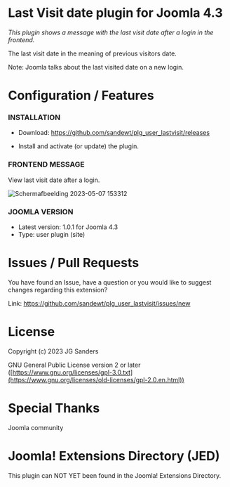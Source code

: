 # Last Visit date plugin for Joomla 4.3

*This plugin shows a message with the last visit date after a login in the frontend.*

The last visit date in the meaning of previous visitors date.

Note: Joomla talks about the last visited date on a new login.


# Configuration / Features

### INSTALLATION ###

- Download: https://github.com/sandewt/plg_user_lastvisit/releases

- Install and activate (or update) the plugin.


### FRONTEND MESSAGE ###

View last visit date after a login.

![Schermafbeelding 2023-05-07 153312](https://user-images.githubusercontent.com/9271775/236680704-55976f9e-4a33-4986-a7b5-39b6f5e3dc62.png)

### JOOMLA VERSION ###

* Latest version: 1.0.1 for Joomla 4.3
* Type: user plugin (site)


# Issues / Pull Requests

You have found an Issue, have a question or you would like to suggest changes regarding this extension?

Link: https://github.com/sandewt/plg_user_lastvisit/issues/new

# License

Copyright (c) 2023 JG Sanders

GNU General Public License version 2 or later ([https://www.gnu.org/licenses/gpl-3.0.txt](https://www.gnu.org/licenses/old-licenses/gpl-2.0.en.html))

# Special Thanks

Joomla community

# Joomla! Extensions Directory (JED)

This plugin can NOT YET been found in the Joomla! Extensions Directory.
